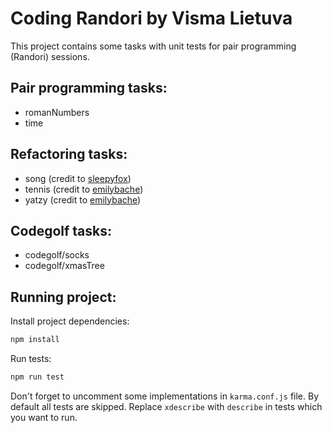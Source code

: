 Coding Randori by Visma Lietuva
===============

This project contains some tasks with unit tests for pair programming (Randori) sessions.

Pair programming tasks:
----------------------
* romanNumbers
* time

Refactoring tasks:
------------------
* song (credit to [sleepyfox](https://github.com/sleepyfox/code-dojo-39))
* tennis (credit to [emilybache](https://github.com/emilybache/Tennis-Refactoring-Kata))
* yatzy (credit to [emilybache](https://github.com/emilybache/Yatzy-Refactoring-Kata))

Codegolf tasks:
---------------
* codegolf/socks
* codegolf/xmasTree

Running project:
----------------
Install project dependencies:
```bash
npm install
```

Run tests:
```bash
npm run test
```

Don't forget to uncomment some implementations in `karma.conf.js` file.
By default all tests are skipped. Replace `xdescribe` with `describe` in tests which you want to run.